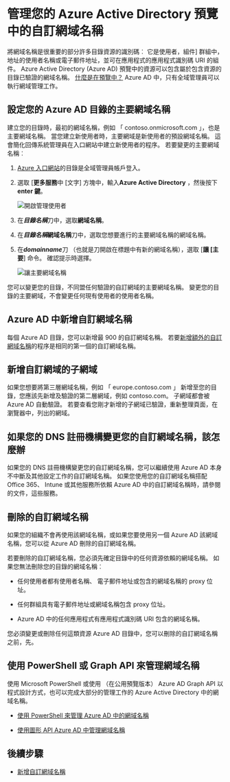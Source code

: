 <properties
    pageTitle="管理您的 Azure Active Directory 預覽中的自訂網域名稱 |Microsoft Azure"
    description="管理概念及管理網域名稱 Azure Active Directory 中的內容"
    services="active-directory"
    documentationCenter=""
    authors="jeffsta"
    manager="femila"
    editor=""/>

<tags
    ms.service="active-directory"
    ms.workload="identity"
    ms.tgt_pltfrm="na"
    ms.devlang="na"
    ms.topic="article"
    ms.date="09/12/2016"
    ms.author="curtand;jeffsta"/>

# <a name="managing-custom-domain-names-in-your-azure-active-directory-preview"></a>管理您的 Azure Active Directory 預覽中的自訂網域名稱

將網域名稱是很重要的部分許多目錄資源的識別碼︰ 它是使用者，組件] 群組中，地址的使用者名稱或電子郵件地址，並可在應用程式的應用程式識別碼 URI 的組件。 Azure Active Directory (Azure AD) 預覽中的資源可以包含屬於包含資源的目錄已驗證的網域名稱。 [什麼是在預覽中？](active-directory-preview-explainer.md) Azure AD 中，只有全域管理員可以執行網域管理工作。

## <a name="set-the-primary-domain-name-for-your-azure-ad-directory"></a>設定您的 Azure AD 目錄的主要網域名稱

建立您的目錄時，最初的網域名稱，例如 「 contoso.onmicrosoft.com 」，也是主要網域名稱。 當您建立新使用者時，主要網域是新使用者的預設網域名稱。 這會簡化回傳系統管理員在入口網站中建立新使用者的程序。 若要變更的主要網域名稱︰

1.  [Azure 入口網站](https://portal.azure.com)的目錄是全域管理員帳戶登入。

2.  選取 [**更多服務**中 [文字] 方塊中，輸入**Azure Active Directory** ，然後按下**enter 鍵**。

    ![開啟管理使用者](./media/active-directory-domains-add-azure-portal/user-management.png)

3. 在***目錄名稱***刀中，選取**網域名稱**。

4. 在***目錄名稱*網域名稱**刀中，選取您想要進行的主要網域名稱的網域名稱。

5.  在***domainname***刀 （也就是刀開啟在標題中有新的網域名稱），選取 [**讓 [主要**] 命令。 確認提示時選擇。

    ![讓主要網域名稱](./media/active-directory-domains-manage-azure-portal/make-primary.png)

您可以變更您的目錄，不同盟任何驗證的自訂網域的主要網域名稱。 變更您的目錄的主要網域，不會變更任何現有使用者的使用者名稱。

## <a name="add-custom-domain-names-to-your-azure-ad"></a>Azure AD 中新增自訂網域名稱

每個 Azure AD 目錄，您可以新增最 900 的自訂網域名稱。 若要[新增額外的自訂網域名稱](active-directory-domains-add-azure-portal.md)的程序是相同的第一個的自訂網域名稱。

## <a name="add-subdomains-of-a-custom-domain"></a>新增自訂網域的子網域

如果您想要將第三層網域名稱，例如 「 europe.contoso.com 」 新增至您的目錄，您應該先新增及驗證的第二層網域，例如 contoso.com。 子網域都會被 Azure AD 自動驗證。 若要查看您剛才新增的子網域已驗證，重新整理頁面，在瀏覽器中，列出的網域。

## <a name="what-to-do-if-you-change-the-dns-registrar-for-your-custom-domain-name"></a>如果您的 DNS 註冊機構變更您的自訂網域名稱，該怎麼辦

如果您的 DNS 註冊機構變更您的自訂網域名稱，您可以繼續使用 Azure AD 本身不中斷及其他設定工作的自訂網域名稱。 如果您使用您的自訂網域名稱搭配 Office 365、 Intune 或其他服務所依賴 Azure AD 中的自訂網域名稱時，請參閱的文件，這些服務。

## <a name="delete-a-custom-domain-name"></a>刪除的自訂網域名稱

如果您的組織不會再使用該網域名稱，或如果您要使用另一個 Azure AD 該網域名稱，您可以從 Azure AD 刪除的自訂網域名稱。

若要刪除的自訂網域名稱，您必須先確定目錄中的任何資源依賴的網域名稱。 如果您無法刪除您的目錄的網域名稱︰

-   任何使用者都有使用者名稱、 電子郵件地址或包含的網域名稱的 proxy 位址。

-   任何群組具有電子郵件地址或網域名稱包含 proxy 位址。

-   Azure AD 中的任何應用程式有應用程式識別碼 URI 包含的網域名稱。

您必須變更或刪除任何這類資源 Azure AD 目錄中，您可以刪除的自訂網域名稱之前，先。

## <a name="use-powershell-or-graph-api-to-manage-domain-names"></a>使用 PowerShell 或 Graph API 來管理網域名稱

使用 Microsoft PowerShell 或使用 （在公用預覽版本） Azure AD Graph API 以程式設計方式，也可以完成大部分的管理工作的 Azure Active Directory 中的網域名稱。

-   [使用 PowerShell 來管理 Azure AD 中的網域名稱](https://msdn.microsoft.com/library/azure/e1ef403f-3347-4409-8f46-d72dafa116e0#BKMK_ManageDomains)

-   [使用圖形 API Azure AD 中管理網域名稱](https://msdn.microsoft.com/Library/Azure/Ad/Graph/api/domains-operations)

## <a name="next-steps"></a>後續步驟

-   [新增自訂網域名稱](active-directory-domains-add-azure-portal.md)
